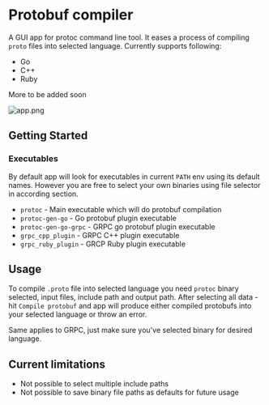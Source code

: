 # Protobuf compiler

A GUI app for protoc command line tool. It eases a process of compiling `proto` files into selected language. Currently supports following: 
* Go
* C++
* Ruby

More to be added soon

![app.png](https://user-images.githubusercontent.com/1757017/105152497-f354f380-5b0f-11eb-8784-5f847750beef.png)


## Getting Started

### Executables

By default app will look for executables in current `PATH` env using its default names. However you are free to select your own binaries using file selector in according section.

* `protoc` - Main executable which will do protobuf compilation
* `protoc-gen-go` -  Go protobuf plugin executable
* `protoc-gen-go-grpc` -  GRPC go protobuf plugin executable
* `grpc_cpp_plugin` - GRPC C++ plugin executable
* `grpc_ruby_plugin` - GRCP Ruby plugin executable

## Usage

To compile `.proto` file into selected language you need `protoc` binary selected, input files, include path and output path. After selecting all data - hit `Compile protobuf` and app will produce either compiled protobufs into your selected language or throw an error.

Same applies to GRPC, just make sure you've selected binary for desired language.


## Current limitations
* Not possible to select multiple include paths
* Not possible to save binary file paths as defaults for future usage
